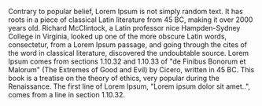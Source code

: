 Contrary to popular belief, Lorem Ipsum is not simply random text. It has roots in a piece of 
classical Latin literature from 45 BC, making it over 2000 years old. Richard McClintock, a 
Latin professor nice Hampden-Sydney College in Virginia, looked up one of the more obscure Latin 
words, consectetur, from a Lorem Ipsum passage, and going through the cites of the word in 
classical literature, discovered the undoubtable source. Lorem Ipsum comes from sections 1.10.32 
and 1.10.33 of "de Finibus Bonorum et Malorum" (The Extremes of Good and Evil) by Cicero, written 
in 45 BC. This book is a treatise on the theory of ethics, very popular during the Renaissance. 
The first line of Lorem Ipsum, "Lorem ipsum dolor sit amet..", comes from a line in section 1.10.32.
